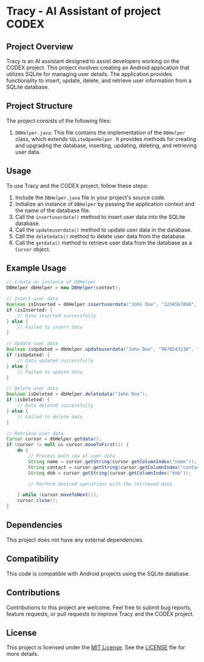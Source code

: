 # Tracy - AI Assistant of project CODEX

## Project Overview
Tracy is an AI assistant designed to assist developers working on the CODEX project. This project involves creating an Android application that utilizes SQLite for managing user details. The application provides functionality to insert, update, delete, and retrieve user information from a SQLite database.

## Project Structure
The project consists of the following files:

1. `DBHelper.java`: This file contains the implementation of the `DBHelper` class, which extends `SQLiteOpenHelper`. It provides methods for creating and upgrading the database, inserting, updating, deleting, and retrieving user data.

## Usage
To use Tracy and the CODEX project, follow these steps:

1. Include the `DBHelper.java` file in your project's source code.
2. Initialize an instance of `DBHelper` by passing the application context and the name of the database file.
3. Call the `insertuserdata()` method to insert user data into the SQLite database.
4. Call the `updateuserdata()` method to update user data in the database.
5. Call the `deletedata()` method to delete user data from the database.
6. Call the `getdata()` method to retrieve user data from the database as a `Cursor` object.

## Example Usage

```java
// Create an instance of DBHelper
DBHelper dbHelper = new DBHelper(context);

// Insert user data
Boolean isInserted = dbHelper.insertuserdata("John Doe", "1234567890", "1990-01-01");
if (isInserted) {
    // Data inserted successfully
} else {
    // Failed to insert data
}

// Update user data
Boolean isUpdated = dbHelper.updateuserdata("John Doe", "9876543210", "1990-01-01");
if (isUpdated) {
    // Data updated successfully
} else {
    // Failed to update data
}

// Delete user data
Boolean isDeleted = dbHelper.deletedata("John Doe");
if (isDeleted) {
    // Data deleted successfully
} else {
    // Failed to delete data
}

// Retrieve user data
Cursor cursor = dbHelper.getdata();
if (cursor != null && cursor.moveToFirst()) {
    do {
        // Process each row of user data
        String name = cursor.getString(cursor.getColumnIndex("name"));
        String contact = cursor.getString(cursor.getColumnIndex("contact"));
        String dob = cursor.getString(cursor.getColumnIndex("dob"));

        // Perform desired operations with the retrieved data

    } while (cursor.moveToNext());
    cursor.close();
}
```

## Dependencies
This project does not have any external dependencies.

## Compatibility
This code is compatible with Android projects using the SQLite database.

## Contributions
Contributions to this project are welcome. Feel free to submit bug reports, feature requests, or pull requests to improve Tracy and the CODEX project.

## License
This project is licensed under the [MIT License](https://opensource.org/licenses/MIT). See the [LICENSE](LICENSE) file for more details.

